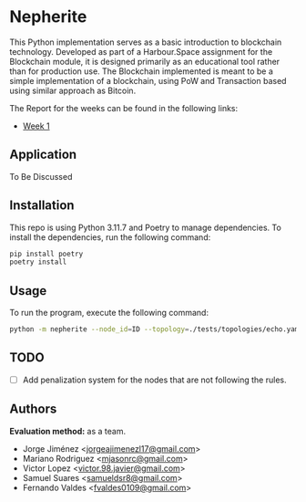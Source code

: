 # Nepherite

This Python implementation serves as a basic introduction to blockchain technology. Developed as part of a Harbour.Space assignment for the Blockchain module, it is designed primarily as an educational tool rather than for production use.
The Blockchain implemented is meant to be a simple implementation of a blockchain, using PoW and Transaction based using similar approach as Bitcoin.

The Report for the weeks can be found in the following links:

* [Week 1](docs/week_1_report.md)

## Application

To Be Discussed

## Installation

This repo is using Python 3.11.7 and Poetry to manage dependencies. To install the dependencies, run the following command:

```bash
pip install poetry
poetry install
```

## Usage

To run the program, execute the following command:

```bash
python -m nepherite --node_id=ID --topology=./tests/topologies/echo.yaml --local
```

## TODO

- [ ] Add penalization system for the nodes that are not following the rules.

## Authors

**Evaluation method:** as a team.


- Jorge Jiménez <<jorgeajimenezl17@gmail.com>>
- Mariano Rodriguez <<mjasonrc@gmail.com>>
- Victor Lopez <<victor.98.javier@gmail.com>>
- Samuel Suares <<samueldsr8@gmail.com>>
- Fernando Valdes <<fvaldes0109@gmail.com>>